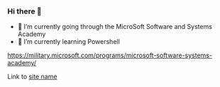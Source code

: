 ### Hi there 👋

- 🔭 I’m currently going through the MicroSoft Software and Systems Academy
- 🌱 I’m currently learning Powershell

 https://military.microsoft.com/programs/microsoft-software-systems-academy/
 
Link to [site name](https://military.microsoft.com/programs/microsoft-software-systems-academy/) 


<!--
**ronaldhess/ronaldhess** is a ✨ _special_ ✨ repository because its `README.md` (this file) appears on your GitHub profile.

Here are some ideas to get you started:

- 🔭 I’m currently working on ...
- 🌱 I’m currently learning ...
- 👯 I’m looking to collaborate on ...
- 🤔 I’m looking for help with ...
- 💬 Ask me about ...
- 📫 How to reach me: ...
- 😄 Pronouns: ...
- ⚡ Fun fact: ...
-->

